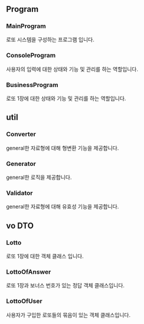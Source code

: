 #

## Program

### MainProgram

로또 시스템을 구성하는 프로그램 입니다.

### ConsoleProgram

사용자의 입력에 대한 상태와 기능 및 관리를 하는 역할입니다.

### BusinessProgram

로또 1장에 대한 상태와 기능 및 관리를 하는 역할입니다.

## util

### Converter

general한 자료형에 대해 형변환 기능을 제공합니다.

### Generator

general한 로직을 제공합니다.

### Validator

general한 자료형에 대해 유효성 기능을 제공합니다.

## vo DTO

### Lotto

로또 1장에 대한 객체 클래스 입니다.

### LottoOfAnswer

로또 1장과 보너스 번호가 있는 정답 객체 클래스입니다.

### LottoOfUser

사용자가 구입한 로또들의 묶음이 있는 객체 클래스입니다.


